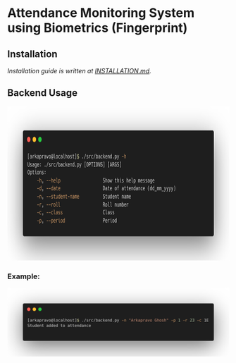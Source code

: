# Attendance Monitoring System using Biometrics (Fingerprint)

## Installation
*Installation guide is written at [INSTALLATION.md](docs/INSTALLATION.md).*

## Backend Usage
<div align=center>
<img height=350 src="docs/images/help.png">
</div>

### Example:
<div align=center>
<img width=800
 src="docs/images/example.png">
</div>
